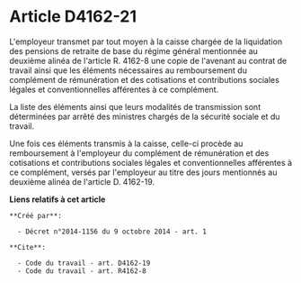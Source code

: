 # Article D4162-21

L'employeur transmet par tout moyen à la caisse chargée de la liquidation des pensions de retraite de base du régime général
mentionnée au deuxième alinéa de l'article R. 4162-8 une copie de l'avenant au contrat de travail ainsi que les éléments
nécessaires au remboursement du complément de rémunération et des cotisations et contributions sociales légales et
conventionnelles afférentes à ce complément. 

La liste des éléments ainsi que leurs modalités de transmission sont déterminées par arrêté des ministres chargés de la
sécurité sociale et du travail. 

Une fois ces éléments transmis à la caisse, celle-ci procède au remboursement à l'employeur du complément de rémunération et
des cotisations et contributions sociales légales et conventionnelles afférentes à ce complément, versés par l'employeur au
titre des jours mentionnés au deuxième alinéa de l'article D. 4162-19.

**Liens relatifs à cet article**

	**Créé par**:

	  - Décret n°2014-1156 du 9 octobre 2014 - art. 1

	**Cite**:

	  - Code du travail - art. D4162-19
	  - Code du travail - art. R4162-8

